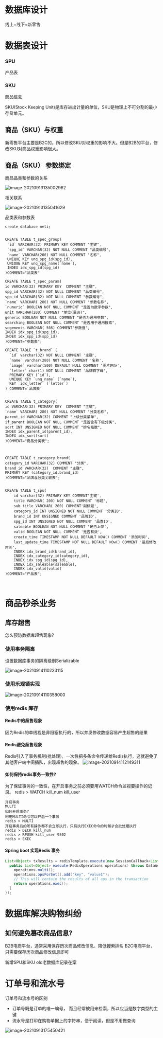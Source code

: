 # 数据库设计

线上+线下=新零售

# 数据表设计

### SPU

产品表

### SKU

商品信息

SKU(Stock Keeping Unit)是库存进出计量的单位，SKU是物理上不可分割的最小存货单元。



## 商品（SKU）与权重

新零售平台主要是B2C的，所以修改SKU对权重的影响不大。但是B2B的平台，修改SKU对商品权重影响很大。



## 商品（SKU） 参数绑定



商品品类和参数的关系



![image-20210913135002982](http://cdn.oboom.top/doc/image-20210913135002982.png)

相关联系

![image-20210913135041629](http://cdn.oboom.top/doc/image-20210913135041629.png)



品类表和参数表



```mysql
create database neti;


CREATE TABLE t_spec_group(
 `id` VARCHAR(32) PRIMARY KEY COMMENT "主键",
 `spg_id` VARCHAR(32) NOT NULL COMMENT "品类编号",
 `name` VARCHAR(200) NOT NULL COMMENT "名称",
 UNIQUE KEY unq_spg_id(spg_id),
 UNIQUE KEY unq_spg_name(`name`),
 INDEX idx_spg_id(spg_id)
)COMMENT="品类表"

CREATE TABLE t_spec_param(
id VARCHAR(32) PRIMARY KEY  COMMENT "主键", 
spg_id VARCHAR(32) NOT NULL COMMENT "品类编号",
spp_id VARCHAR(32) NOT NULL COMMENT "参数编号",
`name` VARCHAR( 280) NOT NULL COMMENT "参数名称",
`numeric` BOOLEAN NOT NULL COMMENT "是否为数字参数",
unit VARCHAR(200) COMMENT "单位(量词)",
generic BOOLEAN NOT NULL COMMENT "是否为通用参数",
searching BOOLEAN NOT NULL COMMENT "是否用于通用搜索",
segements VARCHAR( 508) COMMENT"参数值",
INDEX idx_spg_id(spg_id),
INDEX idx_spp_id(spp_id)
)COMMENT="参数表";

CREATE TABLE `t_brand` (
  `id` varchar(32) NOT NULL COMMENT '主键',
  `name` varchar(280) NOT NULL COMMENT '名称',
  `image` varchar(500) DEFAULT NULL COMMENT '图片网址',
  `letter` char(1) NOT NULL COMMENT '品牌首字母',
  PRIMARY KEY (`id`),
  UNIQUE KEY `unq_name` (`name`),
  KEY `idx_letter` (`letter`)
) COMMENT='品牌表'


CREATE TABLE t_category(
id VARCHAR(32) PRIMARY KEY  COMMENT "主键", 	
`name` VARCHAR( 280) NOT NULL COMMENT "分类名称",
parent_id VARCHAR(32) COMMENT "上级分类菜单",
if_parent BOOLEAN NOT NULL COMMENT "是否含有下级分类",
sort INT UNSIGNED NOT NULL COMMENT "排名指数",
INDEX idx_parent_id(parent_id),
INDEX idx_sort(sort)
)COMMENT="商品分类表";



CREATE TABLE t_category_brand(
category_id VARCHAR(32) COMMENT "分类",
brand_id VARCHAR(32)  COMMENT "主键",
PRIMARY KEY (category_id,brand_id)
)COMMENT="品牌与分类关联表";


CREATE TABLE t_spu(
	id varchar(32) PRIMARY KEY COMMENT'主键',
    title VARCHAR( 200) NOT NULL COMMENT '标题',
    sub_title VARCHAR( 200) COMMENT'副标题',
    category_id INT UNSIGNED NOT NULL COMMENT '分类ID',
    brand_id INT UNSIGNED COMMENT '品牌ID',
    spg_id INT UNSIGNED NOT NULL COMMENT '品类ID',
    saleable BOOLEAN NOT NULL COMMENT '是否上架',
    valid BOOLEAN NOT NULL COMMENT '是否有效',
    create_time TIMESTAMP NOT NULL DEFAULT NOW() COMMENT '添加时间',
    last_update_time TIMESTAMP NOT NULL DEFAULT NOw() COMMENT '最后修改时间',
    INDEX idx_brand_id(brand_id),
    INDEX idx_category_id(category_id),
    INDEX idx_spg_id(spg_id),
    INDEX idx_saleable(saleable),
    INDEX idx_valid(valid)
)COMMENT="产品表";



```







# 商品秒杀业务

## 库存超售

怎么预防数据库超售现象?

### 使用事务隔离

设置数据库事务的隔离级别Serializable

![image-20210914110223115](http://cdn.oboom.top/doc/image-20210914110223115.png)

### 使用乐观锁实现

![image-20210914110358000](http://cdn.oboom.top/doc/image-20210914110358000.png)

### 使用redis 库存

#### Redis中的超售现象

因为Redis的单线程是非阻塞执行的，所以并发修改数据容易产生超售的结果

#### Redis避免超售现象

Redis引入了事务机制(批处理)，一次性把多条命令传递给Redis执行，这就避免了其他客户端中间插队，出现超售的现象。
![image-20210914112149311](http://cdn.oboom.top/doc/image-20210914112149311.png)


#### 如何保持redis事务一致性?

为了保证事务的一致性，在开启事务之前必须要用WATCH命令监视要操作的记录。
redis > WATCH kill_num kill_user

```
开启事务
MULTI
如何开启事务?
利用MULTI命令可以开启一个事务
redis > MULTI
开启事务后的所有操作都不会立即执行，只有执行EXEC命令的时候才会批处理执行
redis > DECR kill_num
redis > RPUSH kill_user 9502
redis > EXEC
```

#### Spring boot 实现Redis 事务

```java
List<Object> txResults = redisTemplate.execute(new SessionCallback<List<Object>>() {
  public List<Object> execute(RedisOperations operations) throws DataAccessException {
    operations.multi();
    operations.opsForSet().add("key", "value1");
    // This will contain the results of all ops in the transaction
    return operations.exec();
  }
});
```

# 数据库解决购物纠纷



## 如何避免篡改商品信息?

B2B电商平台，通常采用保存历次商品修改信息、降低搜索排名
B2C电商平台，只需要保存历次商品修改信息即可

新增SPU和SKU old老数据库记录在案



# 订单号和流水号

订单号和流水号的区别

- 订单号既是订单的唯一编号， 而且经常被用来检索，所以应当是数字类型的主键
- 流水号是打印在购物单据上的字符串，便于阅读，但是不用做查询



![image-20210913175450421](http://cdn.oboom.top/doc/image-20210913175450421.png)



